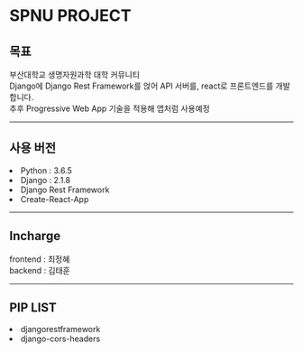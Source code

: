 # SPNU PROJECT



## 목표

부산대학교 생명자원과학 대학 커뮤니티<br>
Django에 Django Rest Framework를 얹어 API 서버를, react로 프론트엔드를 개발합니다.<br>
추후 Progressive Web App 기술을 적용해 앱처럼 사용예정<br>

***

## 사용 버전

<li>Python : 3.6.5
<li>Django : 2.1.8
<li>Django Rest Framework
<li>Create-React-App

*** 

## Incharge
frontend : 최정혜 <br>
backend : 김태훈

***

## PIP LIST
<li>djangorestframework
<li>django-cors-headers



